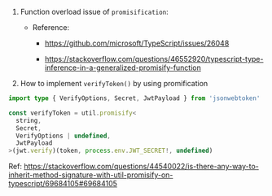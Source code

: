 1. Function overload issue of `promisification`:

   - Reference:

     - https://github.com/microsoft/TypeScript/issues/26048

     - https://stackoverflow.com/questions/46552920/typescript-type-inference-in-a-generalized-promisify-function

2. How to implement `verifyToken()` by using promification

```ts
import type { VerifyOptions, Secret, JwtPayload } from 'jsonwebtoken'

const verifyToken = util.promisify<
  string,
  Secret,
  VerifyOptions | undefined,
  JwtPayload
>(jwt.verify)(token, process.env.JWT_SECRET!, undefined)
```

Ref: https://stackoverflow.com/questions/44540022/is-there-any-way-to-inherit-method-signature-with-util-promisify-on-typescript/69684105#69684105
